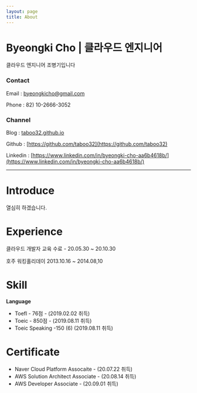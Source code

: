 ```yaml
---
layout: page
title: About
---
```


# Byeongki Cho | 클라우드 엔지니어

클라우드 엔지니어 조병기입니다

### Contact

Email : byeongkicho@gmail.com

Phone : 82) 10-2666-3052

### Channel

Blog : [taboo32.github.io](https://taboo32.github.io)

Github : [https://github.com/taboo32](https://github.com/taboo32)

Linkedin : [https://www.linkedin.com/in/byeongki-cho-aa6b4618b/](https://www.linkedin.com/in/byeongki-cho-aa6b4618b/)

---

# Introduce

열심히 하겠습니다.

# Experience

클라우드 개발자 교육 수료 - 20.05.30 ~ 20.10.30

호주 워킹홀리데이 2013.10.16 ~ 2014.08,10

# Skill

**Language**

- Toefl - 76점 - (2019.02.02 취득)
- Toeic - 850점 - (2019.08.11 취득)
- Toeic Speaking -150 (6) (2019.08.11 취득)

# Certificate

- Naver Cloud Platform Assocaite - (20.07.22 취득)
- AWS Solution Architect Associate - (20.08.14 취득)
- AWS Developer Associate - (20.09.01 취득)

